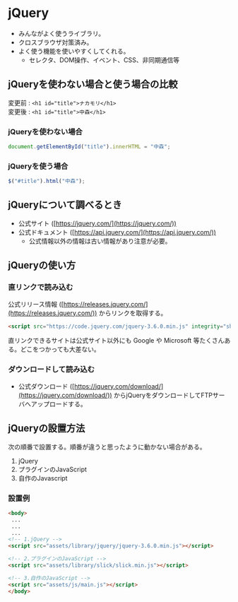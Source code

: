 # jQuery

- みんながよく使うライブラリ。
- クロスブラウザ対策済み。
- よく使う機能を使いやすくしてくれる。
  - セレクタ、DOM操作、イベント、CSS、非同期通信等

## jQueryを使わない場合と使う場合の比較

変更前 : `<h1 id="title">ナカモリ</h1>`<br>
変更後 : `<h1 id="title">中森</h1>`

### jQueryを使わない場合

````js
document.getElementById("title").innerHTML = "中森";
````

### jQueryを使う場合

````js
$("#title").html("中森");
````


## jQueryについて調べるとき

- 公式サイト ([https://jquery.com/](https://jquery.com/))
- 公式ドキュメント ([https://api.jquery.com/](https://api.jquery.com/))
  - 公式情報以外の情報は古い情報があり注意が必要。

## jQueryの使い方

### 直リンクで読み込む

公式リリース情報 ([https://releases.jquery.com/](https://releases.jquery.com/)) からリンクを取得する。


````html
<script src="https://code.jquery.com/jquery-3.6.0.min.js" integrity="sha256-/xUj+3OJU5yExlq6GSYGSHk7tPXikynS7ogEvDej/m4=" crossorigin="anonymous"></script>
````

  直リンクできるサイトは公式サイト以外にも Google や Microsoft 等たくさんある。どこをつかっても大差ない。

### ダウンロードして読み込む

 - 公式ダウンロード ([https://jquery.com/download/](https://jquery.com/download/)) からjQueryをダウンロードしてFTPサーバへアップロードする。


## jQueryの設置方法

次の順番で設置する。順番が違うと思ったように動かない場合がある。

1. jQuery
2. プラグインのJavaScript
3. 自作のJavascript

### 設置例

````html
<body>
 ...
 ...
 ...
<!-- 1.jQuery -->
<script src="assets/library/jquery/jquery-3.6.0.min.js"></script>

<!-- 2.プラグインのJavaScript -->
<script src="assets/library/slick/slick.min.js"></script>

<!-- 3.自作のJavaScript -->
<script src="assets/js/main.js"></script>
</body>
````